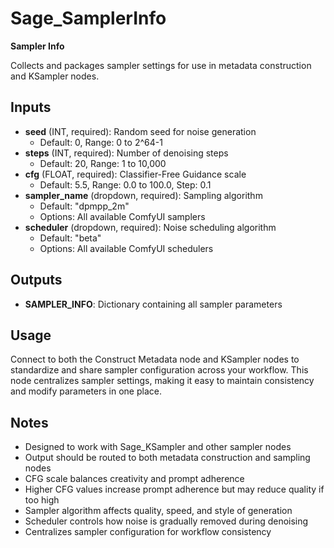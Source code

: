 # Sage_SamplerInfo

**Sampler Info**

Collects and packages sampler settings for use in metadata construction and KSampler nodes.

## Inputs

- **seed** (INT, required): Random seed for noise generation
  - Default: 0, Range: 0 to 2^64-1
- **steps** (INT, required): Number of denoising steps
  - Default: 20, Range: 1 to 10,000
- **cfg** (FLOAT, required): Classifier-Free Guidance scale
  - Default: 5.5, Range: 0.0 to 100.0, Step: 0.1
- **sampler_name** (dropdown, required): Sampling algorithm
  - Default: "dpmpp_2m"
  - Options: All available ComfyUI samplers
- **scheduler** (dropdown, required): Noise scheduling algorithm
  - Default: "beta"
  - Options: All available ComfyUI schedulers

## Outputs

- **SAMPLER_INFO**: Dictionary containing all sampler parameters

## Usage

Connect to both the Construct Metadata node and KSampler nodes to standardize and share sampler configuration across your workflow. This node centralizes sampler settings, making it easy to maintain consistency and modify parameters in one place.

## Notes

- Designed to work with Sage_KSampler and other sampler nodes
- Output should be routed to both metadata construction and sampling nodes
- CFG scale balances creativity and prompt adherence
- Higher CFG values increase prompt adherence but may reduce quality if too high
- Sampler algorithm affects quality, speed, and style of generation
- Scheduler controls how noise is gradually removed during denoising
- Centralizes sampler configuration for workflow consistency
